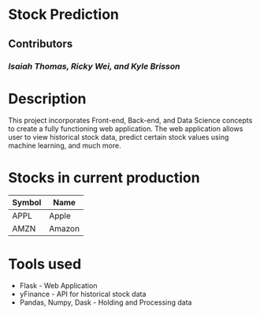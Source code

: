 # **Stock Prediction**
## Contributors
### *Isaiah Thomas, Ricky Wei, and Kyle Brisson*

# Description
This project incorporates Front-end, Back-end, and Data Science concepts to create a fully functioning web application. The web application allows user to view historical stock data, predict certain stock values using machine learning, and much more.

# Stocks in current production
Symbol | Name
------ | ----
APPL   | Apple
AMZN   | Amazon

# Tools used
- Flask - Web Application
- yFinance - API for historical stock data
- Pandas, Numpy, Dask - Holding and Processing data
